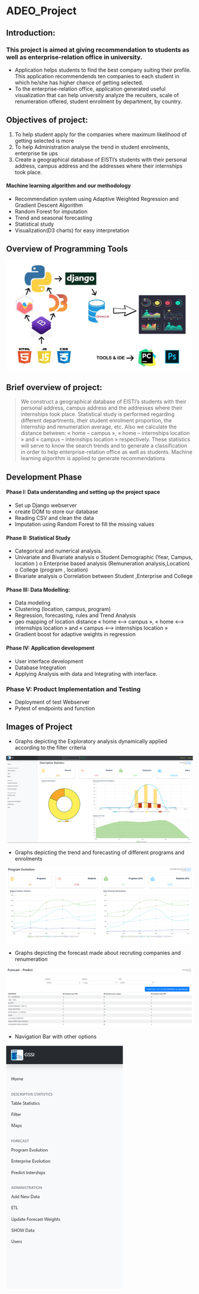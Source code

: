 # ADEO_Project
## Introduction:
### This project is aimed at giving recommendation to students as well as enterprise-relation office in university. 
 * Application helps students to find the best company suiting their profile. This application recommendends ten companies to each student in which he/she has higher chance of getting selected. 
 * To the enterprise-relation office, application generated useful visualization that can help university analyze the recuiters, scale of renumeration offered, student enrolment by department, by country.
 
## Objectives of project:

  1. To help student apply for the companies where maximum likelihood of getting selected is more
  2. To help Administration analyse the trend in student enrolments, enterprise tie ups
  3. Create a geographical database of EISTI’s students with their personal address, campus address and the addresses where their internships took place. 
 #### Machine learning algorithm and our methodology  
  * Recommendation system using Adaptive Weighted Regression and Gradient Descent Algorithm
  * Random Forest for imputation
  * Trend and seasonal forecasting
  * Statistical study 
  * Visualization(D3 charts) for easy interpretation 
  
## Overview of Programming Tools
![](Documents/s.PNG)
  
## Brief overview of project:
 > We construct a geographical database of EISTI’s students with their personal address, campus address and the addresses where their internships took place. 
 > Statistical study is performed regarding different departments, their student enrolment proportion, the internship and renumeration average, etc. Also we calculate the distance between: « home – campus », « home – internships location » and « campus – internships location » respectively. These statistics will serve to know the search trends and to generate a classification in order to help enterprise-relation office as well as students.
 > Machine learning algorithm is applied to generate recommendations

## Development Phase
#### Phase I: Data understanding and setting up the project space
  * Set up Django webserver
  * create DOM to store our database
  * Reading CSV and clean the data
  * Imputation using Random Forest to fill the missing values
#### Phase II: Statistical Study
  * Categorical and numerical analysis.
  * Univariate and Bivariate analysis
     o Student Demographic (Year, Campus, location )
     o Enterprise based analysis (Remuneration analysis,Location)
     o College (program , location)
  * Bivariate analysis
     o Correlation between Student ,Enterprise and College
  
#### Phase III: Data Modelling:
  * Data modeling
  * Clustering (location, campus, program)
  * Regression, forecasting, rules and Trend Analysis
  * geo mapping of location distance « home <–> campus », « home <–> internships location » and « campus <–> internships location »
  * Gradient boost for adaptive weights in regression

#### Phase IV:  Application development
  * User interface development
  * Database Integration
  * Applying Analysis with data and Integrating with interface.

### Phase V: Product Implementation and Testing
  * Deployment of test Webserver
  * Pytest of endpoints and function
  
## Images of Project

* Graphs depicting the Exploratory analysis dynamically applied according to the filter criteria

![](Documents/s1.PNG)

* Graphs depicting the trend and forecasting of different programs and enrolments

![](Documents/s2.PNG)

* Graphs depicting the forecast made about recruting companies and renumeration

![](Documents/s4.PNG)

* Navigation Bar with other options

![](Documents/s5.PNG)
  
 

 
 

